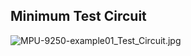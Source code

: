 ## Minimum Test Circuit 

![MPU-9250-example01_Test_Circuit.jpg](https://imgbbb.com/images/2019/11/17/MPU-9250-example01_Test_Circuit.jpg)
